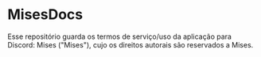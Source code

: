 # MisesDocs

Esse repositório guarda os termos de serviço/uso da aplicação para Discord: Mises ("Mises"), cujo os direitos autorais são reservados a Mises.
